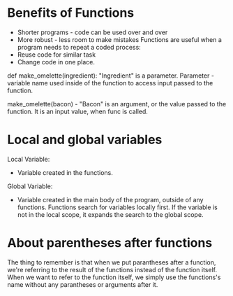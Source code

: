 # Benefits of Functions
- Shorter programs - code can be used over and over
- More robust - less room to make mistakes
Functions are useful when a program needs to repeat a coded process:
- Reuse code for similar task
- Change code in one place.

def make_omelette(ingredient):
"Ingredient" is a parameter.
Parameter - variable name used inside of the function to access input passed to the function.

make_omelette(bacon) -
"Bacon" is an argument, or the value passed to the function. It is an input value, when func is called.

# Local and global variables
Local Variable:
- Variable created in the functions.

Global Variable:
- Variable created in the main body of the program, outside of any functions.
Functions search for variables locally first. If the variable is not in the local scope, it expands the search to the global scope.

# About parentheses after functions
The thing to remember is that when we put parantheses after a function, we're referring to the result of the functions instead of the function itself. When we want to refer to the function itself, we simply use the functions's name without any parantheses or arguments after it.
